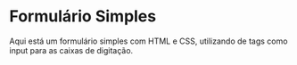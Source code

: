 # Formulário Simples

Aqui está um formulário simples com HTML e CSS,
utilizando de tags como input para as caixas de digitação.